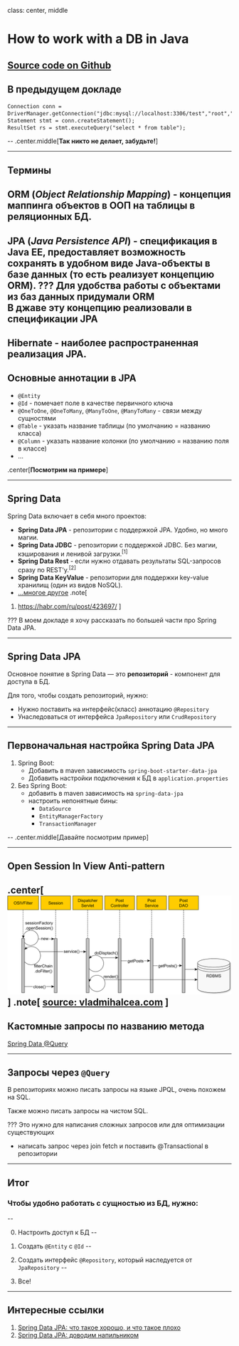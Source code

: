 class: center, middle
# How to work with a DB in Java

[Source code on Github](https://github.com/linarkou/spring-data-jpa-demo)
---
## В предыдущем докладе
```$java
Connection conn = DriverManager.getConnection("jdbc:mysql://localhost:3306/test","root","root");  
Statement stmt = conn.createStatement();  
ResultSet rs = stmt.executeQuery("select * from table");  
```
--
.center.middle[**Так никто не делает, забудьте!**]

---
## Термины
**ORM** (*Object Relationship Mapping*) - концепция маппинга объектов в ООП на таблицы в реляционных БД.
--


**JPA** (*Java Persistence API*) - спецификация в Java EE, 
предоставляет возможность сохранять в удобном виде Java-объекты в базе данных
 (то есть реализует концепцию ORM).
???
Для удобства работы с объектами из баз данных придумали ORM<br/>
В джаве эту концепцию реализовали в спецификации JPA
--


**Hibernate** - наиболее распространенная реализация JPA.
---
## Основные аннотации в JPA
* `@Entity`
* `@Id` - помечает поле в качестве первичного ключа
* `@OneToOne`, `@OneToMany`, `@ManyToOne`, `@ManyToMany` - связи между сущностями
* `@Table` - указать название таблицы (по умолчанию = названию класса)
* `@Column` - указать название колонки (по умолчанию = названию поля в классе)
* ...

.center[**Посмотрим на примере**]

---
## Spring Data
Spring Data включает в себя много проектов:
* **Spring Data JPA** - репозитории с поддержкой JPA. Удобно, но много магии.
* **Spring Data JDBC** - репозитории с поддержкой JDBC. Без магии, кэширования и ленивой загрузки.<sup>[1]</sup>
* **Spring Data Rest** - если нужно отдавать результаты SQL-запросов сразу по REST'у.<sup>[2]</sup>
* **Spring Data KeyValue** - репозитории для поддержки key-value хранилищ (один из видов NoSQL).
* [...многое другое](https://spring.io/projects/spring-data)
.note[
1. https://habr.com/ru/post/423697/
]

???
В моем докладе я хочу рассказать по большей части про Spring Data JPA.

---
## Spring Data JPA
Основное понятие в Spring Data — это **репозиторий** - компонент для доступа в БД.

Для того, чтобы создать репозиторий, нужно:
* Нужно поставить на интерфейс(класс) аннотацию `@Repository`
* Унаследоваться от интерфейса `JpaRepository` или `CrudRepository`

---
## Первоначальная настройка Spring Data JPA
1. Spring Boot:
    * Добавить в maven зависимость `spring-boot-starter-data-jpa`
    * Добавить настройки подключения к БД в `application.properties`
2. Без Spring Boot:
    * добавить в maven зависимость на `spring-data-jpa`
    * настроить непонятные бины:
        * `DataSource`
        * `EntityManagerFactory`
        * `TransactionManager`

--
.center.middle[Давайте посмотрим пример]

---
## Open Session In View Anti-pattern
.center[![osiv](./osiv.png)]
.note[
[source: vladmihalcea.com](https://vladmihalcea.com/the-open-session-in-view-anti-pattern/)
]
---
## Кастомные запросы по названию метода
<a href="https://docs.spring.io/spring-data/jpa/docs/2.2.4.RELEASE/reference/html/#jpa.query-methods.query-creation" target="_blank">Spring Data @Query</a>

---
## Запросы через `@Query`
В репозиториях можно писать запросы на языке JPQL, очень похожем на SQL.

Также можно писать запросы на чистом SQL.

???
Это нужно для написания сложных запросов или для оптимизации существующих
* написать запрос через join fetch и поставить @Transactional в репозитории
---
## Итог
### Чтобы удобно работать с сущностью из БД, нужно:
--

0. Настроить доступ к БД
--


1. Создать `@Entity` с `@Id`
--


2. Создать интерфейс `@Repository`, который наследуется от `JpaRepository`
--


3. Все!

---
## Интересные ссылки
1. [Spring Data JPA: что такое хорошо, и что такое плохо](https://habr.com/ru/post/441386/)
2. [Spring Data JPA: доводим напильником](https://habr.com/ru/post/444240/)
